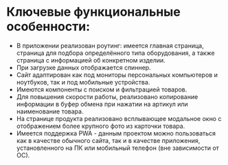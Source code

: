 # Ключевые функциональные особенности:

 - В приложении реализован роутинг: имеется главная страница, страница для подбора определённого типа оборудования, а также страница с информацией об конкретном изделии.
 - При загрузке данных отображается спиннер.
 - Сайт адаптирован как под мониторы персональных компьютеров и ноутбуков, так и под мобильные устройства.
 - Имеются компоненты с поиском и фильтрацией товаров.
 - Для повышения скорости работы, реализовано копирование информации в буфер обмена при нажатии на артикул или наименование товара.
 - На странице продукта реализовано всплывающее модальное окно с отображением более крупного фото из карточки товара.
 - Имеется поддержка PWA - данным проектом можно пользоваться как в качестве обычного сайта, так и в качестве приложения, установленного на ПК или мобильный телефон (вне зависимости от ОС).
